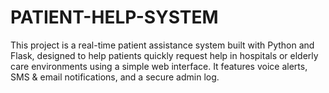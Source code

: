 # PATIENT-HELP-SYSTEM
This project is a real-time patient assistance system built with Python and Flask, designed to help patients quickly request help in hospitals or elderly care environments using a simple web interface. It features voice alerts, SMS &amp; email notifications, and a secure admin log.
